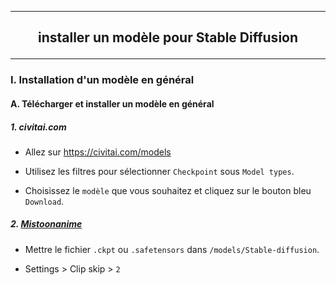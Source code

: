 ------------------------------------------------------------------------------------------------------------------------------------------------------------------------------------------------
## <p align='center'> installer un modèle pour Stable Diffusion</p> 
------------------------------------------------------------------------------------------------------------------------------------------------------------------------------------------------
### I. Installation d'un modèle en général
#### A. Télécharger et installer un modèle en général
##### 1. civitai.com 
- Allez sur https://civitai.com/models

- Utilisez les filtres pour sélectionner `Checkpoint` sous `Model types`.

- Choisissez le `modèle` que vous souhaitez et cliquez sur le bouton bleu `Download`.

##### 2. [Mistoonanime](https://civitai.com/models/24149/mistoonanime?modelVersionId=348981)

- Mettre le fichier `.ckpt` ou `.safetensors` dans `/models/Stable-diffusion`.

- Settings > Clip skip > `2`


